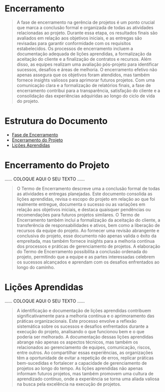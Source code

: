 # Encerramento

> A fase de encerramento na gerência de projetos é um ponto crucial que marca a conclusão formal e organizada de todas as atividades relacionadas ao projeto. 
> Durante essa etapa, os resultados finais são avaliados em relação aos objetivos iniciais, e as entregas são revisadas para garantir conformidade com os requisitos estabelecidos. 
> Os processos de encerramento incluem a documentação adequada de lições aprendidas, a formalização da aceitação do cliente e a finalização de contratos e recursos. 
> Além disso, as equipes realizam uma avaliação pós-projeto para identificar sucessos, desafios e áreas de melhoria. 
> O encerramento efetivo não apenas assegura que os objetivos foram atendidos, mas também fornece insights valiosos para aprimorar futuros projetos. 
> Com uma comunicação clara e a formalização de relatórios finais, a fase de encerramento contribui para a transparência, satisfação do cliente e a consolidação das experiências adquiridas ao longo do ciclo de vida do projeto.

# Estrutura do Documento

- [Fase de Encerramento](#encerramento)
- [Encerramento do Projeto](#encerramento-do-projeto)
- [Lições Aprendidas](#lições-aprendidas)

# Encerramento do Projeto

......  COLOQUE AQUI O SEU TEXTO ......

> O Termo de Encerramento descreve uma a conclusão formal de todas as atividades e entregas planejadas. 
Este documento consolida as lições aprendidas, revisa o escopo do projeto em relação ao que foi realmente entregue, documenta o sucesso ou as variações em relação aos objetivos iniciais, e destaca quaisquer pendências ou recomendações para futuros projetos similares. 
> O Termo de Encerramento também inclui a formalização da aceitação do cliente, a transferência de responsabilidades e ativos, bem como a liberação de recursos da equipe do projeto. 
> Ao fornecer uma revisão abrangente e conclusiva do projeto, esse documento não apenas valida o êxito da empreitada, mas também fornece insights para a melhoria contínua dos processos e práticas de gerenciamento de projetos. 
> A elaboração do Termo de Encerramento possibilita a conclusão ordenada do projeto, permitindo que a equipe e as partes interessadas celebrem os sucessos alcançados e aprendam com os desafios enfrentados ao longo do caminho.


# Lições Aprendidas 

......  COLOQUE AQUI O SEU TEXTO ......

> A identificação e documentação de lições aprendidas contribuem significativamente para a melhoria contínua e o aprimoramento das práticas organizacionais. 
> Este processo envolve a reflexão sistemática sobre os sucessos e desafios enfrentados durante a execução do projeto, analisando o que funcionou bem e o que poderia ser melhorado. 
> A documentação dessas lições aprendidas abrange não apenas os aspectos técnicos, mas também os relacionados ao gerenciamento de equipes, comunicação, riscos, entre outros. 
> Ao compartilhar essas experiências, as organizações têm a oportunidade de evitar a repetição de erros, replicar práticas bem-sucedidas e fortalecer a capacidade de gerenciamento de projetos ao longo do tempo. 
> As lições aprendidas não apenas informam futuros projetos, mas também promovem uma cultura de aprendizado contínuo, onde a experiência se torna uma aliada valiosa na busca pela excelência na execução de projetos.